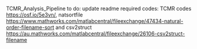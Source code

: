 TCMR_Analysis_Pipeline
to do:
update readme 
required codes: TCMR codes https://osf.io/5e3vn/, natsortfile https://www.mathworks.com/matlabcentral/fileexchange/47434-natural-order-filename-sort and csv2struct https://au.mathworks.com/matlabcentral/fileexchange/26106-csv2struct-filename


